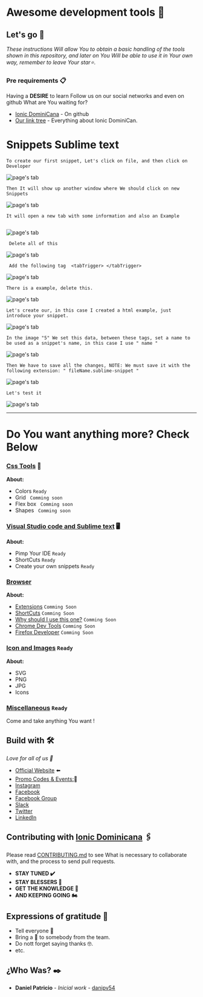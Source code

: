 # Awesome development tools  📌


## Let's go 🚀

_These instructions Will allow You to obtain a basic handling of the tools shown in this repository, and later on You Will be able to use it in Your own way, remember to leave Your star⭐._




### Pre requirements 📋



  Having a **DESIRE** to learn 
  Follow us on our social networks and even on github What are You waiting for?

* [Ionic DominiCana](https://github.com/ionicdominiCana) - On github
* [Our link tree](https://www.sublimetext.com/3) - Everything about Ionic DominiCan.


#   Snippets Sublime text

````
To create our first snippet, Let's click on file, and then click on Developer
````

![page's tab](https://github.com/ionicdominicana/Awesome-development-tools/blob/main/ides-tools/img/1.png)
````
Then It will show up another window where We should click on new Snippets 
````


![page's tab](https://github.com/ionicdominicana/Awesome-development-tools/blob/main/ides-tools/img/2.png)

````
It will open a new tab with some information and also an Example
 
 ````
![page's tab](https://github.com/ionicdominicana/Awesome-development-tools/blob/main/ides-tools/img/3.png)


```` 
 Delete all of this 
   ```` 


![page's tab](https://github.com/ionicdominicana/Awesome-development-tools/blob/main/ides-tools/img/4.png)

```
 Add the following tag  <tabTrigger> </tabTrigger>
```
![page's tab](https://github.com/ionicdominicana/Awesome-development-tools/blob/main/ides-tools/img/5.png)



````
There is a example, delete this.
````
![page's tab](https://github.com/ionicdominicana/Awesome-development-tools/blob/main/ides-tools/img/6.png)

````
Let's create our, in this case I created a html example, just introduce your snippet. 
````
![page's tab](https://github.com/ionicdominicana/Awesome-development-tools/blob/main/ides-tools/img/7.png)

````
In the image "5" We set this data, between these tags, set a name to be used as a snippet's name, in this case I use " name " 
````
![page's tab](https://github.com/ionicdominicana/Awesome-development-tools/blob/main/ides-tools/img/8.png)

```` 
Then We have to save all the changes, NOTE: We must save it with the following extension: " fileName.sublime-snippet "
````

![page's tab](https://github.com/ionicdominicana/Awesome-development-tools/blob/main/ides-tools/img/9.png)

```` 
Let's test it
````
![page's tab](https://github.com/ionicdominicana/Awesome-development-tools/blob/main/ides-tools/img/10.gif)





*************************************

# Do You want anything more? Check Below 


### [Css Tools](https://github.com/ionicdominicana/Awesome-development-tools/blob/main/css-Tools/CssTools.md) 🎨 

**About:**
 
* Colors ``Ready``
* Grid `` Comming soon``
* Flex box `` Comming soon``
* Shapes `` Comming soon``

### [Visual Studio code and Sublime text](https://github.com/ionicdominicana/Awesome-development-tools/blob/main/ides-tools/ides.md) 🖥️

**About:** 
          
* Pimp Your IDE ``Ready``
* ShortCuts   ``Ready``
* Create your own snippets   ``Ready``




### [Browser](https://github.com/ionicdominicana/Awesome-development-tools/blob/main/Browsers/browsers.md) 

**About:**
* [Extensions]()  ``Comming Soon``
* [ShortCuts]()  ``Comming Soon``
* [Why should I use this one?]()  ``Comming Soon``
* [Chrome Dev Tools]() ``Comming Soon``
* [Firefox Developer]() ``Comming Soon``


### [Icon and Images](https://github.com/ionicdominicana/Awesome-development-tools/blob/main/css-Tools/CssTools.md) ``Ready``

**About:**
* SVG  
* PNG
* JPG 
* Icons  

### [Miscellaneous](https://github.com/ionicdominicana/Awesome-development-tools/blob/main/miscellaneous/miscellaneous.md)  ````Ready ````
Come and take anything You want !

## Build with  🛠️

_Love for all of us 🥰_



* [Official Website](https://ionicdominicana.com) ⬅️
* [Promo Codes & Events:](https://ionicdominicana.com)🎁
* [Instagram](https://www.instagram.com/ionicdominicana/)   
* [Facebook](https://www.facebook.com/IonicDominican/) 
* [Facebook Group](https://www.facebook.com/groups/ionicdominican) 
* [Slack](https://bit.ly/3nLfesW) 
* [Twitter](https://twitter.com/ionicdominican) 
* [LinkedIn](https://www.linkedin.com/groups/8873923/) 


## Contributing with [Ionic Dominicana](https://github.com/ionicdominicana)  🖇️

Please read [CONTRIBUTING.md](https://github.com/ionicdominicana/Dev-sTools//master/CONTRIBUTING.md) to see What is necessary to collaborate with, and the process to send pull requests.

 * **STAY TUNED ✔️**
 * **STAY BLESSERS 👏**
 * **GET  THE KNOWLEDGE 🧠**
 * **AND KEEPING GOING 🏍️**





## Expressions of gratitude 🎁

* Tell everyone 📢
* Bring a 🍺 to somebody from the team. 
* Do nott forget saying thanks 🤓.
* etc.


## ¿Who Was? ✒️



* **Daniel Patricio** - *Inicial work* - [danipv54](https://github.com/danipv54) 
